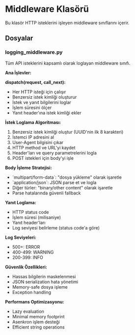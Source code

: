 # Middleware Klasörü

Bu klasör HTTP isteklerini işleyen middleware sınıflarını içerir.

## Dosyalar

### logging_middleware.py
Tüm API isteklerini kapsamlı olarak loglayan middleware sınıfı.

**Ana İşlevler:**

**dispatch(request, call_next):**
- Her HTTP isteği için çalışır
- Benzersiz istek kimliği oluşturur
- İstek ve yanıt bilgilerini loglar
- İşlem süresini ölçer
- Yanıt header'ına istek kimliği ekler

**İstek Loglama Algoritması:**
1. Benzersiz istek kimliği oluştur (UUID'nin ilk 8 karakteri)
2. İstemci IP adresini al
3. User-Agent bilgisini çıkar
4. HTTP method ve URL'yi kaydet
5. Header'ları ve query parametrelerini logla
6. POST istekleri için body'yi işle

**Body İşleme Stratejisi:**
- \`multipart/form-data\`: "dosya yükleme" olarak işaretle
- \`application/json\`: JSON parse et ve logla
- Diğer türler: "binary/other content" olarak işaretle
- Parse hatalarında güvenli fallback

**Yanıt Loglama:**
- HTTP status code
- İşlem süresi (milisaniye)
- Yanıt header'ları
- Log seviyesi belirleme (status code'a göre)

**Log Seviyeleri:**
- 500+: ERROR
- 400-499: WARNING  
- 200-399: INFO

**Güvenlik Özellikleri:**
- Hassas bilgilerin maskelenmesi
- JSON serialization hata yönetimi
- Memory-safe dosya işleme
- Exception handling

**Performans Optimizasyonu:**
- Lazy evaluation
- Minimal memory footprint
- Asenkron işlem desteği
- Efficient string operations
